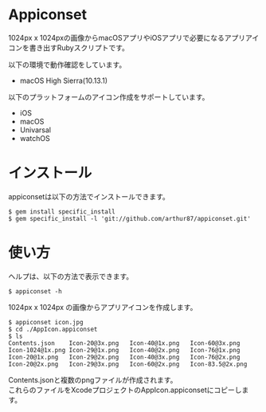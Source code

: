 # Appiconset

1024px x 1024pxの画像からmacOSアプリやiOSアプリで必要になるアプリアイコンを書き出すRubyスクリプトです。

以下の環境で動作確認をしています。  
* macOS High Sierra(10.13.1)

以下のプラットフォームのアイコン作成をサポートしています。
* iOS
* macOS
* Univarsal
* watchOS


# インストール

appiconsetは以下の方法でインストールできます。

```
$ gem install specific_install
$ gem specific_install -l 'git://github.com/arthur87/appiconset.git'
```

# 使い方

ヘルプは、以下の方法で表示できます。

```
$ appiconset -h
```


1024px x 1024px の画像からアプリアイコンを作成します。

```
$ appiconset icon.jpg
$ cd ./AppIcon.appiconset
$ ls
Contents.json    Icon-20@3x.png   Icon-40@1x.png   Icon-60@3x.png
Icon-1024@1x.png Icon-29@1x.png   Icon-40@2x.png   Icon-76@1x.png
Icon-20@1x.png   Icon-29@2x.png   Icon-40@3x.png   Icon-76@2x.png
Icon-20@2x.png   Icon-29@3x.png   Icon-60@2x.png   Icon-83.5@2x.png
```

Contents.jsonと複数のpngファイルが作成されます。  
これらのファイルをXcodeプロジェクトのAppIcon.appiconsetにコピーします。